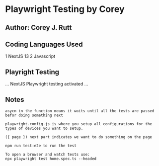 # Playwright Testing by Corey

## Author: Corey J. Rutt

## Coding Languages Used
1 NextJS 13
2 Javascript

## Playright Testing
...
NextJS Playwright testing activated
...

## Notes
```
asycn in the function means it waits until all the tests are passed befor doing something next
```
```
playwright.config.js is where you setup all configurations for the types of devices you want to setup.
```
```
({ page }) next part indicates we want to do something on the page 
```
```
npm run test:e2e to run the test
```
```
To open a browser and watch tests use:
npx playwright test home.spec.ts --headed
```